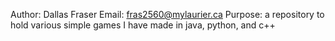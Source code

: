 Author: Dallas Fraser Email: fras2560@mylaurier.ca
Purpose: a repository to hold various simple games I have made in java, python, and c++
